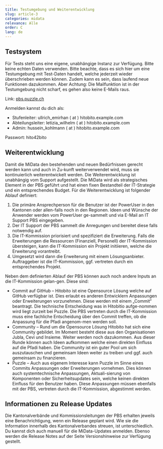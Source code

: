 ```yaml
---
title: Testumgebung und Weiterentwicklung
slug: article-3
categories: midata
relevance: Alle
order: C
lang: de
---
```


## Testsystem

Für Tests steht uns eine eigene, unabhängige Instanz zur Verfügung. Bitte keine echten Daten verwenden. Bitte beachte, dass es sich hier um eine Test­um­gebung mit Test-Daten handelt, welche jederzeit wieder überschrieben werden können. Zudem kann es sein, dass laufend neue Funktionen dazukommen. Aber Achtung: Die Mailfunktion ist in der Testumgebung nicht scharf, es gehen also keine E-Mails raus.

Link: [pbs.puzzle.ch](https://pbs.puzzle.ch/)

Anmelden kannst du dich als:

* Stufenleiter: ullrich_emirhan ( at ) hitobito.example.com
* Abteilungsleiter: letizia_wilhelm ( at ) hitobito.example.com
* Admin: hussein_kohlmann ( at ) hitobito.example.com

Passwort: hito42bito

## Weiterentwicklung

Damit die MiData den bestehenden und neuen Bedürfnissen gerecht werden kann und auch in Zu-kunft weiterverwendet wird, muss sie kontinuierlich weiterentwickelt werden. Die Weiterentwicklung ist unabhängig vom Support aufgestellt. Die MiData wird als strategisches Element in der PBS geführt und hat einen fixen Bestandteil der IT-Strategie und ein entsprechendes Budget.
Für die Weiterentwicklung ist folgender Ablauf definiert: 
1. Die primäre Ansprechperson für die Benutzer ist der PowerUser in den Kantonen oder allen-falls noch in den Regionen. Ideen und Wünsche der Anwender werden vom PowerUser ge-sammelt und via E-Mail an IT Support PBS eingegeben. 
2. Der IT Support der PBS sammelt die Anregungen und bereitet diese falls notwendig auf. 
3. Die IT-Kommission priorisiert und spezifiziert die Erweiterung. Falls die Erweiterungen die Ressourcen (Finanziell, Personell) der IT-Kommission übersteigen, kann die IT-Kommission ein Projekt initiieren, welche die Erweiterung vorantreibt. 
4. Umgesetzt wird dann die Erweiterung mit einem Lösungsanbieter. Auftraggeber ist die IT-Kommission, ggf. vertreten durch ein entsprechendes Projekt. 

Neben dem definierten Ablauf der PBS können auch noch andere Inputs an die IT-Kommission gelan-gen. Diese sind: 
*	Commit auf GitHub – Hitobito ist eine Opensource Lösung welche auf GitHub verfügbar ist. Dies erlaubt es anderen Entwicklern Anpassungen oder Erweiterungen vorzunehmen. Diese werden mit einem „Commit“ beantragt. Die technische Entscheidung was in Hitobitio aufge-nommen wird liegt zurzeit bei Puzzle. Die PBS vertreten durch die IT-Kommission muss eine fachliche Entscheidung über den Commit treffen, ob die Anpassung für die Pfadi angenom-men werden soll. 
*	Community – Rund um die Opensource Lösung Hitobito hat sich eine Community gebildet. Im Moment besteht diese aus den Organisationen Jubla, Cevi und Insieme. Weiter werden noch dazukommen. Aus dieser Runde können auch Ideen aufkommen welche einen direkten Einfluss auf die Pfadi haben. Die Community ist ein guter Pool um sich auszutauschen und gemeinsam Ideen weiter zu treiben und ggf. auch gemeinsam zu finanzieren. 
*	Puzzle – Auch aus eigenem Interesse kann Puzzle im Sinne eines Commits Anpassungen oder Erweiterungen vornehmen. Dies können auch systemtechnische Anpassungen, Aktuali-sierung von Komponenten oder Sicherheitsupdates sein, welche keinen direkten Einfluss für den Benutzer haben. Diese Anpassungen müssen ebenfalls mit der PBS, vertreten durch die IT-Kommission, abgestimmt werden. 


## Informationen zu Release Updates
Die Kantonalverbände und Kommissionsleitungen der PBS erhalten jeweils eine Benachrichtigung, wenn ein Release geplant wird. Wie sie die Information innerhalb des Kantonalverbandes streuen, ist unterschiedlich. Du kannst dich auch manuell für die MiData-Updates anmelden.
Ebenso werden die Release Notes auf der Seite Versionshinweise zur Verfügung gestellt. 
